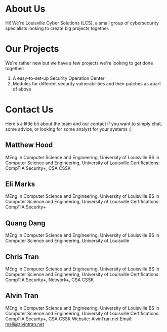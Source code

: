 # About Us
Hi! We're Louisville Cyber Solutions (LCS), a small group of cybersecurity specialists looking to create big projects together.
# Our Projects
We're rather new but we have a few projects we're looking to get done together:
1. A easy-to-set-up Security Operation Center
2. Modules for different security vulnerabilities and their patches as apart of above 

# Contact Us
Here's a little bit about the team and our contact if you want to simply chat, some advice, or looking for some analyst for your systems :)
## Matthew Hood
MEng in Computer Science and Engineering, University of Louisville
BS in Computer Science and Engineering, University of Louisville
Certifications: CompTIA Security+, CSA CSSK
## Eli Marks
MEng in Computer Science and Engineering, University of Louisville
BS in Computer Science and Engineering, University of Louisville
Certifications: CompTIA Security+
## Quang Dang
MEng in Computer Science and Engineering, University of Louisville
BS in Computer Science and Engineering, University of Louisville
## Chris Tran
MEng in Computer Science and Engineering, University of Louisville
BS in Computer Science and Engineering, University of Louisville
Certifications: CompTIA Security+, Network+, CSA CSSK
## Alvin Tran
MEng in Computer Science and Engineering, University of Louisville
BS in Computer Science and Engineering, University of Louisville
Certifications: CompTIA Security+, CSA CSSK
Website: AlvinTran.net
Email: mail@alvintran.net
